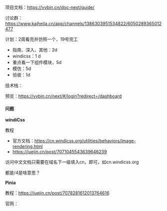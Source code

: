 项目文档：https://vvbin.cn/doc-next/guide/

讨论群：https://www.kaiheila.cn/app/channels/1386303951534822/6050289365012477

计划：2周看完并仿照一个，19号完工

- 指南、深入、其他：2d
- windicss：1 d
- 重点看一下组件模块，5d
- 模仿：5d
- 验收：1d

技术栈：

预览：https://vvbin.cn/next/#/login?redirect=/dashboard

#### 问题

**windiCss**

教程

- 官方文档：https://cn.windicss.org/utilities/behaviors/image-rendering.html
- https://juejin.cn/post/7071045543639646239

访问中文文档只需要在域名下一级填入cn，即可，如cn.windicss.org

都是/4是啥意思？

**Pinia**

教程：https://juejin.cn/post/7078281612013764616

官网：

